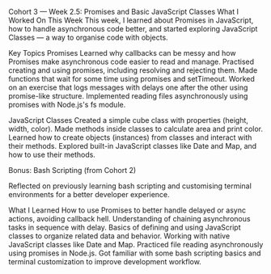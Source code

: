 Cohort 3 — Week 2.5: Promises and Basic JavaScript Classes
What I Worked On This Week
This week, I learned about Promises in JavaScript, how to handle asynchronous code better, and started exploring JavaScript Classes — a way to organise code with objects.

Key Topics
Promises
Learned why callbacks can be messy and how Promises make asynchronous code easier to read and manage.
Practised creating and using promises, including resolving and rejecting them.
Made functions that wait for some time using promises and setTimeout.
Worked on an exercise that logs messages with delays one after the other using promise-like structure.
Implemented reading files asynchronously using promises with Node.js's fs module.

JavaScript Classes
Created a simple cube class with properties (height, width, color).
Made methods inside classes to calculate area and print color.
Learned how to create objects (instances) from classes and interact with their methods.
Explored built-in JavaScript classes like Date and Map, and how to use their methods.

Bonus: Bash Scripting (from Cohort 2)

Reflected on previously learning bash scripting and customising terminal environments for a better developer experience.

What I Learned
How to use Promises to better handle delayed or async actions, avoiding callback hell.
Understanding of chaining asynchronous tasks in sequence with delay.
Basics of defining and using JavaScript classes to organize related data and behavior.
Working with native JavaScript classes like Date and Map.
Practiced file reading asynchronously using promises in Node.js.
Got familiar with some bash scripting basics and terminal customization to improve development workflow.
